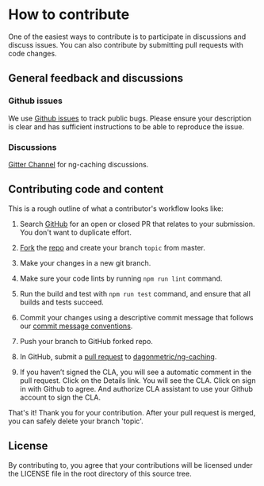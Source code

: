 # How to contribute

One of the easiest ways to contribute is to participate in discussions and discuss issues. You can also contribute by submitting pull requests with code changes.

## General feedback and discussions

### Github issues

We use [Github issues](https://github.com/dagonmetric/ng-caching/issues) to track public bugs. Please ensure your description is clear and has sufficient instructions to be able to reproduce the issue.

### Discussions

[Gitter Channel](https://gitter.im/DagonMetric/ng-caching) for ng-caching discussions.

## Contributing code and content

This is a rough outline of what a contributor's workflow looks like:

1. Search [GitHub](https://github.com/dagonmetric/ng-caching/pulls) for an open or closed PR that relates to your submission. You don't want to duplicate effort.

2. [Fork](https://help.github.com/articles/fork-a-repo/) the [repo](https://github.com/dagonmetric/ng-caching) and create your branch `topic` from master.

3. Make your changes in a new git branch.

4. Make sure your code lints by running `npm run lint` command.

5. Run the build and test with `npm run test` command, and ensure that all builds and tests succeed.

6. Commit your changes using a descriptive commit message that follows our [commit message conventions](https://gist.github.com/dagonmetric-contributor/b3815561401555fa9ac2530f32e56dd3).

7. Push your branch to GitHub forked repo.

8. In GitHub, submit a [pull request](https://help.github.com/articles/about-pull-requests) to [dagonmetric/ng-caching](https://github.com/dagonmetric/ng-caching).

9. If you haven’t signed the CLA, you will see a automatic comment in the pull request. Click on the Details link. You will see the CLA. Click on sign in with Github to agree. And authorize CLA assistant to use your Github account to sign the CLA.

That's it! Thank you for your contribution. After your pull request is merged, you can safely delete your branch 'topic'.

## License

By contributing to, you agree that your contributions will be licensed under the LICENSE file in the root directory of this source tree.